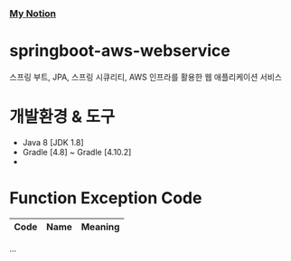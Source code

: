 ### [My Notion](https://www.notion.so/8e3df61581404622a89e46b396de6d85)

# springboot-aws-webservice
스프링 부트, JPA, 스프링 시큐리티, AWS 인프라를 활용한 웹 애플리케이션 서비스

# 개발환경 & 도구
- Java 8 [JDK 1.8]
- Gradle [4.8] ~ Gradle [4.10.2]
-

# Function Exception Code
Code|Name|Meaning
----|----|----

...